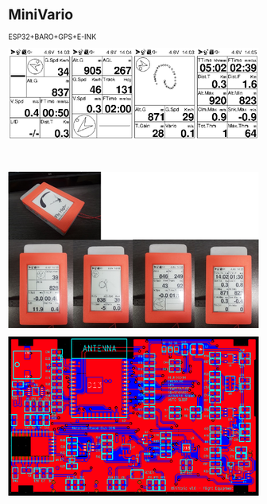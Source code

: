# MiniVario
ESP32+BARO+GPS+E-INK

![Device Screenshots](https://github.com/akkdong/MiniVario/blob/master/doc/screenshot/screenshot.png?raw=true)

<br>
<br>
<center>
  <p>
    <img src="doc/screenshot/actual-photo.png" width="720">
  </p>
  <p>
    <img src="https://github.com/akkdong/MiniVario/blob/master/gerber/mini-vario-pcb.png" width="720">
  </p>
</center>
 
  
